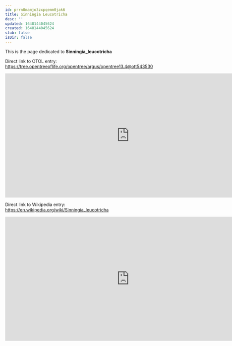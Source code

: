 ```yaml
---
id: prrn0mamjo3zxpqemm0jak6
title: Sinningia Leucotricha
desc: ''
updated: 1648144045624
created: 1648144045624
stub: false
isDir: false
---
```

This is the page dedicated to **Sinningia_leucotricha**


Direct link to OTOL entry: https://tree.opentreeoflife.org/opentree/argus/opentree13.4@ott543530



<html>
    <body>
    <iframe src="https://tree.opentreeoflife.org/opentree/argus/opentree13.4@ott543530"
    width="800" height="400" frameborder="0" allowfullscreen> </iframe>
    </body>
</html>
    


Direct link to Wikipedia entry: https://en.wikipedia.org/wiki/Sinningia_leucotricha



<html>
    <body>
    <iframe src="https://en.wikipedia.org/wiki/Sinningia_leucotricha"
    width="800" height="400" frameborder="0" allowfullscreen> </iframe>
    </body>
</html>
    
